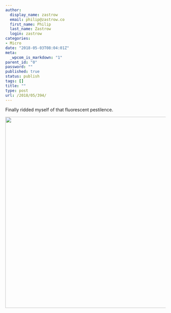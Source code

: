 ```yaml
---
author:
  display_name: zastrow
  email: philip@zastrow.co
  first_name: Philip
  last_name: Zastrow
  login: zastrow
categories:
- Micro
date: "2018-05-03T08:04:01Z"
meta:
  _wpcom_is_markdown: "1"
parent_id: "0"
password: ""
published: true
status: publish
tags: []
title: ""
type: post
url: /2018/05/394/
---
```

<p>Finally ridded myself of that fluorescent pestilence.</p>
<p><img src="/assets/2018/05/eb20f9971373492d805822a7c00c03e5.jpg" width="600" height="600" /></p>
